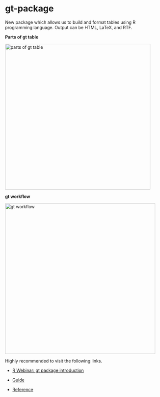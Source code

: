 # gt-package


New package which allows us to build and format tables using R programming language. Output can be HTML, LaTeX, and RTF.


**Parts of gt table**

<img width="473" alt="parts of gt table" src="https://user-images.githubusercontent.com/37122520/57220075-eb7ab600-6ff1-11e9-824c-fb63ad34947f.png">


**gt workflow**

<img width="489" alt="gt workflow" src="https://user-images.githubusercontent.com/37122520/57220084-f1709700-6ff1-11e9-8b61-fc8403a7a2dc.png">



Highly recommended to visit the following links.

- [R Webinar: gt package introduction](https://resources.rstudio.com/rstudio-conf-2019/introducing-the-gt-package)

- [Guide](https://github.com/rstudio/gt)

- [Reference](https://yutannihilation.github.io/gt/reference/index.html)
